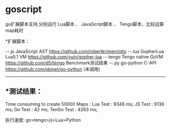 # goscript
go扩展脚本支持,分别运行 Lua脚本 、 JavaScript脚本 、 Tengo脚本，比较运算map耗时

*扩展脚本：

--.js  JavaScript  AST  https://github.com/robertkrimen/otto
--.lua GopherLua   Lua5.1 VM  https://github.com/yuin/gopher-lua
--.tengo Tengo native GoVM      https://github.com/d5/tengo     Benchmark测试结果
--.py  go-python   C-API      https://github.com/sbinet/go-python  (未调用)

----
*测试结果：
----
Time consuming to create  50000 Maps :
        Lua Test :       9346 ms;
        JS Test :        9136 ms;
        Go Test :        42 ms;
        TenGo Test :     4263 ms;
        
执行速度: go>tengo>js>Lua>Python

